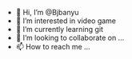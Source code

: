 - 👋 Hi, I’m @Bjbanyu
- 👀 I’m interested in video game
- 🌱 I’m currently learning git
- 💞️ I’m looking to collaborate on ...
- 📫 How to reach me ...

<!---
Bjbanyu/Bjbanyu is a ✨ special ✨ repository because its `README.md` (this file) appears on your GitHub profile.
You can click the Preview link to take a look at your changes.
--->
